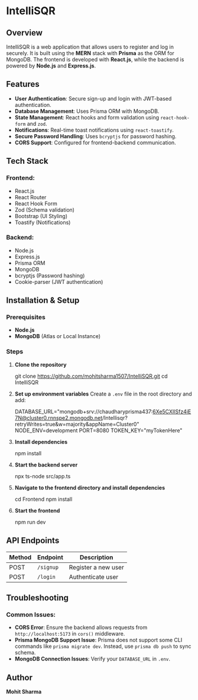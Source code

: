 # IntelliSQR

## Overview

IntelliSQR is a web application that allows users to register and log in securely. It is built using the **MERN** stack with **Prisma** as the ORM for MongoDB. The frontend is developed with **React.js**, while the backend is powered by **Node.js** and **Express.js**.

## Features

- **User Authentication**: Secure sign-up and login with JWT-based authentication.
- **Database Management**: Uses Prisma ORM with MongoDB.
- **State Management**: React hooks and form validation using `react-hook-form` and `zod`.
- **Notifications**: Real-time toast notifications using `react-toastify`.
- **Secure Password Handling**: Uses `bcryptjs` for password hashing.
- **CORS Support**: Configured for frontend-backend communication.

## Tech Stack

### Frontend:

- React.js
- React Router
- React Hook Form
- Zod (Schema validation)
- Bootstrap (UI Styling)
- Toastify (Notifications)

### Backend:

- Node.js
- Express.js
- Prisma ORM
- MongoDB
- bcryptjs (Password hashing)
- Cookie-parser (JWT authentication)

## Installation & Setup

### Prerequisites

- **Node.js**
- **MongoDB** (Atlas or Local Instance)

### Steps

1. **Clone the repository**

   git clone https://github.com/mohitsharma1507/IntelliSQR.git
   cd IntelliSQR

2. **Set up environment variables**
   Create a `.env` file in the root directory and add:

   DATABASE_URL="mongodb+srv://chaudharyprisma437:6Xe5CXIlSfz4iE7N@cluster0.rnnspe2.mongodb.net/Intellisqr?retryWrites=true&w=majority&appName=Cluster0"
   NODE_ENV=development
   PORT=8080
   TOKEN_KEY="myTokenHere"

3. **Install dependencies**

   npm install

4. **Start the backend server**

   npx ts-node src/app.ts

5. **Navigate to the frontend directory and install dependencies**

   cd Frontend
   npm install

6. **Start the frontend**

   npm run dev

## API Endpoints

| Method | Endpoint  | Description         |
| ------ | --------- | ------------------- |
| POST   | `/signup` | Register a new user |
| POST   | `/login`  | Authenticate user   |

## Troubleshooting

### Common Issues:

- **CORS Error**: Ensure the backend allows requests from `http://localhost:5173` in `cors()` middleware.
- **Prisma MongoDB Support Issue**: Prisma does not support some CLI commands like `prisma migrate dev`. Instead, use `prisma db push` to sync schema.
- **MongoDB Connection Issues**: Verify your `DATABASE_URL` in `.env`.

## Author

**Mohit Sharma**
